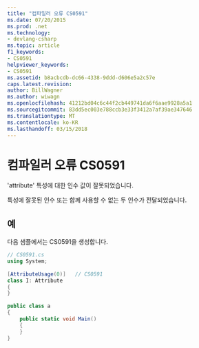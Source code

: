 ```yaml
---
title: "컴파일러 오류 CS0591"
ms.date: 07/20/2015
ms.prod: .net
ms.technology:
- devlang-csharp
ms.topic: article
f1_keywords:
- CS0591
helpviewer_keywords:
- CS0591
ms.assetid: b8acbcdb-dc66-4338-9ddd-d606e5a2c57e
caps.latest.revision: 
author: BillWagner
ms.author: wiwagn
ms.openlocfilehash: 41212bd04c6c44f2cb449741da6f6aae9928a5a1
ms.sourcegitcommit: 83dd5ec003e788ccb3e33f3412a7af39ae347646
ms.translationtype: MT
ms.contentlocale: ko-KR
ms.lasthandoff: 03/15/2018
---
```

# <a name="compiler-error-cs0591"></a>컴파일러 오류 CS0591
'attribute' 특성에 대한 인수 값이 잘못되었습니다.  
  
 특성에 잘못된 인수 또는 함께 사용할 수 없는 두 인수가 전달되었습니다.  
  
## <a name="example"></a>예  
 다음 샘플에서는 CS0591을 생성합니다.  
  
```csharp  
// CS0591.cs  
using System;  
  
[AttributeUsage(0)]   // CS0591  
class I: Attribute  
{  
}  
  
public class a  
{  
    public static void Main()  
    {  
    }  
}  
```

